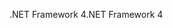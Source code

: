 <span data-ttu-id="7868e-101">.NET Framework 4</span><span class="sxs-lookup"><span data-stu-id="7868e-101">.NET Framework 4</span></span>